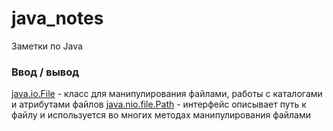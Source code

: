 # java_notes
Заметки по Java
### Ввод / вывод
[java.io.File](/IO/java.io.File.md) - класс для манипулирования файлами, работы с каталогами и атрибутами файлов
[java.nio.file.Path](/IO/java.nio.file.Path.md) - интерфейс описывает путь к файлу и используется во многих методах манипулирования файлами